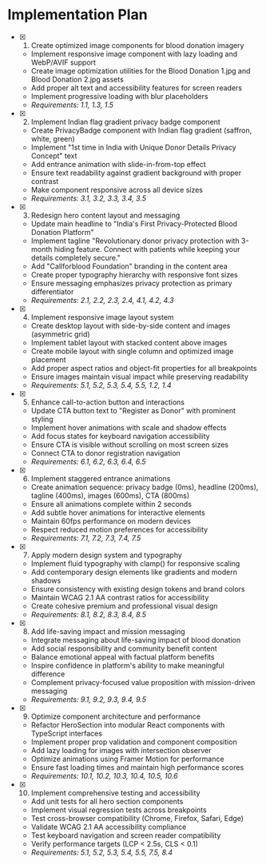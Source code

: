 # Implementation Plan

- [x] 1. Create optimized image components for blood donation imagery
  - Implement responsive image component with lazy loading and WebP/AVIF support
  - Create image optimization utilities for the Blood Donation 1.jpg and Blood Donation 2.jpg assets
  - Add proper alt text and accessibility features for screen readers
  - Implement progressive loading with blur placeholders
  - _Requirements: 1.1, 1.3, 1.5_

- [x] 2. Implement Indian flag gradient privacy badge component
  - Create PrivacyBadge component with Indian flag gradient (saffron, white, green)
  - Implement "1st time in India with Unique Donor Details Privacy Concept" text
  - Add entrance animation with slide-in-from-top effect
  - Ensure text readability against gradient background with proper contrast
  - Make component responsive across all device sizes
  - _Requirements: 3.1, 3.2, 3.3, 3.4, 3.5_

- [x] 3. Redesign hero content layout and messaging
  - Update main headline to "India's First Privacy-Protected Blood Donation Platform"
  - Implement tagline "Revolutionary donor privacy protection with 3-month hiding feature. Connect with patients while keeping your details completely secure."
  - Add "Callforblood Foundation" branding in the content area
  - Create proper typography hierarchy with responsive font sizes
  - Ensure messaging emphasizes privacy protection as primary differentiator
  - _Requirements: 2.1, 2.2, 2.3, 2.4, 4.1, 4.2, 4.3_

- [x] 4. Implement responsive image layout system
  - Create desktop layout with side-by-side content and images (asymmetric grid)
  - Implement tablet layout with stacked content above images
  - Create mobile layout with single column and optimized image placement
  - Add proper aspect ratios and object-fit properties for all breakpoints
  - Ensure images maintain visual impact while preserving readability
  - _Requirements: 5.1, 5.2, 5.3, 5.4, 5.5, 1.2, 1.4_

- [x] 5. Enhance call-to-action button and interactions
  - Update CTA button text to "Register as Donor" with prominent styling
  - Implement hover animations with scale and shadow effects
  - Add focus states for keyboard navigation accessibility
  - Ensure CTA is visible without scrolling on most screen sizes
  - Connect CTA to donor registration navigation
  - _Requirements: 6.1, 6.2, 6.3, 6.4, 6.5_

- [x] 6. Implement staggered entrance animations
  - Create animation sequence: privacy badge (0ms), headline (200ms), tagline (400ms), images (600ms), CTA (800ms)
  - Ensure all animations complete within 2 seconds
  - Add subtle hover animations for interactive elements
  - Maintain 60fps performance on modern devices
  - Respect reduced motion preferences for accessibility
  - _Requirements: 7.1, 7.2, 7.3, 7.4, 7.5_

- [x] 7. Apply modern design system and typography
  - Implement fluid typography with clamp() for responsive scaling
  - Add contemporary design elements like gradients and modern shadows
  - Ensure consistency with existing design tokens and brand colors
  - Maintain WCAG 2.1 AA contrast ratios for accessibility
  - Create cohesive premium and professional visual design
  - _Requirements: 8.1, 8.2, 8.3, 8.4, 8.5_

- [x] 8. Add life-saving impact and mission messaging
  - Integrate messaging about life-saving impact of blood donation
  - Add social responsibility and community benefit content
  - Balance emotional appeal with factual platform benefits
  - Inspire confidence in platform's ability to make meaningful difference
  - Complement privacy-focused value proposition with mission-driven messaging
  - _Requirements: 9.1, 9.2, 9.3, 9.4, 9.5_

- [x] 9. Optimize component architecture and performance
  - Refactor HeroSection into modular React components with TypeScript interfaces
  - Implement proper prop validation and component composition
  - Add lazy loading for images with intersection observer
  - Optimize animations using Framer Motion for performance
  - Ensure fast loading times and maintain high performance scores
  - _Requirements: 10.1, 10.2, 10.3, 10.4, 10.5, 10.6_

- [x] 10. Implement comprehensive testing and accessibility
  - Add unit tests for all hero section components
  - Implement visual regression tests across breakpoints
  - Test cross-browser compatibility (Chrome, Firefox, Safari, Edge)
  - Validate WCAG 2.1 AA accessibility compliance
  - Test keyboard navigation and screen reader compatibility
  - Verify performance targets (LCP < 2.5s, CLS < 0.1)
  - _Requirements: 5.1, 5.2, 5.3, 5.4, 5.5, 7.5, 8.4_